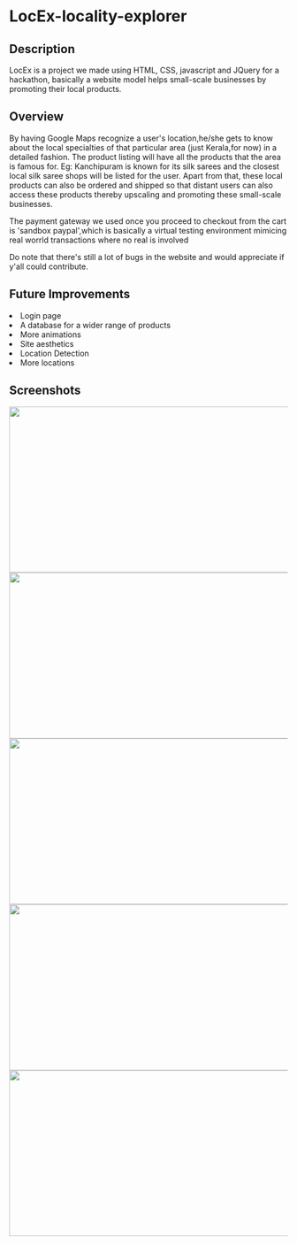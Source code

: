 # LocEx-locality-explorer  
<body> 

## Description 
<p> LocEx is a project we made using HTML, CSS, javascript and JQuery for a hackathon, basically a website model helps small-scale businesses by promoting their local products.
</p>

## Overview
<p>By having Google Maps recognize a user's location,he/she gets to know about the local specialties of that particular area (just Kerala,for now) in a detailed fashion. The product listing will have all the products that the area is famous for. Eg: Kanchipuram is known for its silk sarees and the closest local silk saree shops will be listed for the user. Apart from that, these local products can also be ordered and shipped so that distant users can also access these products thereby upscaling and promoting these small-scale businesses.
</p>
<p>The payment gateway we used once you proceed to checkout from the cart is 'sandbox paypal',which is basically a virtual testing environment mimicing real worrld transactions where no real is involved 
</p>
<p>Do note that there's still a lot of bugs in the website and would appreciate if y'all could contribute.</p>

## Future Improvements
<li>Login page</li>
<li>A database for a wider range of products</li>
<li>More animations</li>
<li>Site aesthetics</li>
<li>Location Detection</li>
<li>More locations</li>
  
## Screenshots
  
<img src="https://user-images.githubusercontent.com/112747219/202911107-8bea73ab-c29c-4f50-94df-4597aa1bc582.png" width=700 height=300>
<img src="https://user-images.githubusercontent.com/112747219/202911109-dfeeb559-e34a-45b5-9289-3e02db7a5c8f.png" width=700 height=300>
<img src="https://user-images.githubusercontent.com/112747219/202911110-a103bb5b-20c2-4310-8efa-5c603441e46b.png" width=700 height=300>
<img src="https://user-images.githubusercontent.com/112747219/202911134-5df24b48-f7a6-44b2-96fc-dfa737c95e65.png" width=700 height=300>
<img src="https://user-images.githubusercontent.com/112747219/202911138-c837f075-2690-4c86-8a0c-af429708b071.png" width=700 height=300>

</body>  
